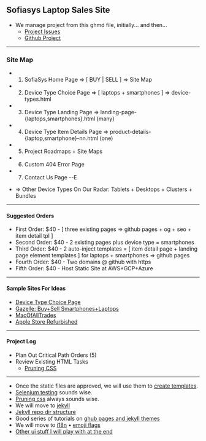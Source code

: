 ## Sofiasys Laptop Sales Site
- We manage project from this ghmd file, initially...  and then...
  - [Project Issues](https://github.com/urbanspectra-nyc/sofiasys/issues)
  - [Github Project](https://github.com/urbanspectra-nyc/sofiasys/projects?type=beta)
---
### Site Map
- 1. SofiaSys Home Page => [ BUY | SELL ] => Site Map
- 2. Device Type Choice Page => [ laptops + smartphones ] => device-types.html
- 3. Device Type Landing Page => landing-page-{laptops,smartphones}.html (many)
- 4. Device Type Item Details Page => product-details-{laptop,smartphone}-nn.html (one)
- 5. Project Roadmaps + Site Maps
- 6. Custom 404 Error Page
- 7. Contact Us Page --E

- => Other Device Types On Our Radar: Tablets + Desktops + Clusters + Bundles
---
#### Suggested Orders
  - First Order: $40 - [ three existing pages => github pages + og + seo + item detail tpl ]
  - Second Order: $40 - 2 existing pages plus device type = smartphones
  - Third Order: $40 -  2 auto-inject templates = [ item detail page + landing page element templates ] for laptops + smartphones => github pages
  - Fourth Order: $40 - Two domains @ github with https
  - Fifth Order: $40 - Host Static Site at AWS+GCP+Azure
---
#### Sample Sites For Ideas
  - [Device Type Choice Page](https://eshop.macsales.com/shop/Apple_Systems/Used/Macs_and_Tablets)
  - [Gazelle: Buy+Sell Smartphones+Laptops](https://www.gazelle.com/)
  - [MacOfAllTrades](https://www.macofalltrades.com/)
  - [Apple Store Refurbished](https://www.apple.com/shop/refurbished)
---
#### Project Log
- Plan Out Critical Path Orders (5)
- Review Existing HTML Tasks
  - [Pruning CSS](https://github.com/purifycss/purifycss) 

---

  - Once the static files are approved, we will use them to [create templates](https://docs.github.com/en/pages/setting-up-a-github-pages-site-with-jekyll/adding-a-theme-to-your-github-pages-site-using-jekyll).
  - [Selenium testing](https://getpocket.com/read/3514991581) sounds wise.
  - [Pruning css](https://github.com/purifycss/purifycss) always sounds wise.
  - We will move to [jekyll](http://henrythemes.github.io/jekyll-bootstrap-theme/)
  - [Jekyll repo dir structure](http://jekyllrb.com/docs/structure/)
  - Good series of tutorials on [ghub pages and jekyll themes](https://www.youtube.com/watch?v=EvYs1idcGnM&t=0s&ab_channel=BillRaymond)
  - We will move to [i18n](https://forestry.io/blog/creating-a-multilingual-blog-with-jekyll/) • [emoji flags](https://flagpedia.net/emoji)
  - [Other ui stuff I will play with at the end](https://www.alessioatzeni.com/mac-osx-lion-css3/)
